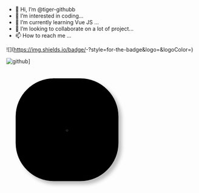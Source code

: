 - 👋 Hi, I’m @tiger-githubb
- 👀 I’m interested in coding...
- 🌱 I’m currently learning Vue JS ...
- 💞️ I’m looking to collaborate on a lot of project...
- 📫 How to reach me ...

![<Badge Name>](https://img.shields.io/badge/<Badge Text>-<Background Color>?style=for-the-badge&logo=<Icon Name>&logoColor=<Logo Color>)

![github](https://img.shields.io/badge/GitHub-000000?style=for-the-badge&logo=GitHub&logoColor=white)]
  
  
  <?xml version="1.0"?>
<svg xmlns="http://www.w3.org/2000/svg" xmlns:xlink="http://www.w3.org/1999/xlink" version="1.1" width="320" height="320" viewBox="0 0 320 320" fill="none" stroke="white" stroke-linecap="round">
  <g filter="url(#filter0_d)">
    <rect x="25" y="23" width="270" height="270" rx="100" fill="black" stroke="black"/>
  </g>
  <defs>
    <filter id="filter0_d" x="0" y="0" width="318" height="318" filterUnits="userSpaceOnUse" color-interpolation-filters="sRGB">
      <feFlood flood-opacity="0" result="BackgroundImageFix"/>
      <feColorMatrix in="SourceAlpha" type="matrix" values="0 0 0 0 0 0 0 0 0 0 0 0 0 0 0 0 0 0 127 0"/>
      <feOffset dx="8" dy="8"/>
      <feGaussianBlur stdDeviation="5"/>
      <feColorMatrix type="matrix" values="0 0 0 0 0 0 0 0 0 0 0 0 0 0 0 0 0 0 0.25 0"/>
      <feBlend mode="normal" in2="BackgroundImageFix" result="effect1_dropShadow"/>
      <feBlend mode="normal" in="SourceGraphic" in2="effect1_dropShadow" result="shape"/>
    </filter>
    <path id="r1">
      <animate id="p1" attributeName="d" values="m160,160l0,0 0,0;m130,110l30,-17 30,17;m130,60l30,-17 30,17;m160,20l0,0 0,0" dur="6s" repeatCount="indefinite"/>
      <animate attributeName="stroke-width" values="0;4;4;4;0" dur="6s" repeatCount="indefinite" begin="p1.begin"/>
    </path>
    <path id="r2">
      <animate attributeName="d" values="m160,160l0,0 0,0;m130,110l30,-17 30,17;m130,60l30,-17 30,17;m160,20l0,0 0,0" dur="6s" repeatCount="indefinite" begin="p1.begin+1s"/>
      <animate attributeName="stroke-width" values="0;4;4;4;0" dur="6s" repeatCount="indefinite" begin="p1.begin+1s"/>
    </path>
    <path id="r3">
      <animate attributeName="d" values="m160,160l0,0 0,0;m130,110l30,-17 30,17;m130,60l30,-17 30,17;m160,20l0,0 0,0" dur="6s" repeatCount="indefinite" begin="p1.begin+2s"/>
      <animate attributeName="stroke-width" values="0;4;4;4;0" dur="6s" repeatCount="indefinite" begin="p1.begin+2s"/>
    </path>
    <path id="r4">
      <animate id="p1" attributeName="d" values="m160,160l0,0 0,0;m130,110l30,-17 30,17;m130,60l30,-17 30,17;m160,20l0,0 0,0" dur="6s" repeatCount="indefinite" begin="p1.begin+3s"/>
      <animate attributeName="stroke-width" values="0;4;4;4;0" dur="6s" repeatCount="indefinite" begin="p1.begin+3s"/>
    </path>
    <path id="r5">
      <animate attributeName="d" values="m160,160l0,0 0,0;m130,110l30,-17 30,17;m130,60l30,-17 30,17;m160,20l0,0 0,0" dur="6s" repeatCount="indefinite" begin="p1.begin+4s"/>
      <animate attributeName="stroke-width" values="0;4;4;4;0" dur="6s" repeatCount="indefinite" begin="p1.begin+4s"/>
    </path>
    <path id="r6">
      <animate attributeName="d" values="m160,160l0,0 0,0;m130,110l30,-17 30,17;m130,60l30,-17 30,17;m160,20l0,0 0,0" dur="6s" repeatCount="indefinite" begin="p1.begin+5s"/>
      <animate attributeName="stroke-width" values="0;4;4;4;0" dur="6s" repeatCount="indefinite" begin="p1.begin+5s"/>
    </path>
  </defs>
  <use xlink:href="#r1"/>
  <use xlink:href="#r1" transform="rotate(60 160 160)"/>
  <use xlink:href="#r1" transform="rotate(120 160 160)"/>
  <use xlink:href="#r1" transform="rotate(180 160 160)"/>
  <use xlink:href="#r1" transform="rotate(240 160 160)"/>
  <use xlink:href="#r1" transform="rotate(300 160 160)"/>
  <use xlink:href="#r2" transform="rotate(30 160 160)"/>
  <use xlink:href="#r2" transform="rotate(90 160 160)"/>
  <use xlink:href="#r2" transform="rotate(150 160 160)"/>
  <use xlink:href="#r2" transform="rotate(210 160 160)"/>
  <use xlink:href="#r2" transform="rotate(270 160 160)"/>
  <use xlink:href="#r2" transform="rotate(330 160 160)"/>
  <use xlink:href="#r3"/>
  <use xlink:href="#r3" transform="rotate(60 160 160)"/>
  <use xlink:href="#r3" transform="rotate(120 160 160)"/>
  <use xlink:href="#r3" transform="rotate(180 160 160)"/>
  <use xlink:href="#r3" transform="rotate(240 160 160)"/>
  <use xlink:href="#r3" transform="rotate(300 160 160)"/>
  <use xlink:href="#r4" transform="rotate(30 160 160)"/>
  <use xlink:href="#r4" transform="rotate(90 160 160)"/>
  <use xlink:href="#r4" transform="rotate(150 160 160)"/>
  <use xlink:href="#r4" transform="rotate(210 160 160)"/>
  <use xlink:href="#r4" transform="rotate(270 160 160)"/>
  <use xlink:href="#r4" transform="rotate(330 160 160)"/>
  <use xlink:href="#r5"/>
  <use xlink:href="#r5" transform="rotate(60 160 160)"/>
  <use xlink:href="#r5" transform="rotate(120 160 160)"/>
  <use xlink:href="#r5" transform="rotate(180 160 160)"/>
  <use xlink:href="#r5" transform="rotate(240 160 160)"/>
  <use xlink:href="#r5" transform="rotate(300 160 160)"/>
  <use xlink:href="#r6" transform="rotate(30 160 160)"/>
  <use xlink:href="#r6" transform="rotate(90 160 160)"/>
  <use xlink:href="#r6" transform="rotate(150 160 160)"/>
  <use xlink:href="#r6" transform="rotate(210 160 160)"/>
  <use xlink:href="#r6" transform="rotate(270 160 160)"/>
  <use xlink:href="#r6" transform="rotate(330 160 160)"/>
</svg>
